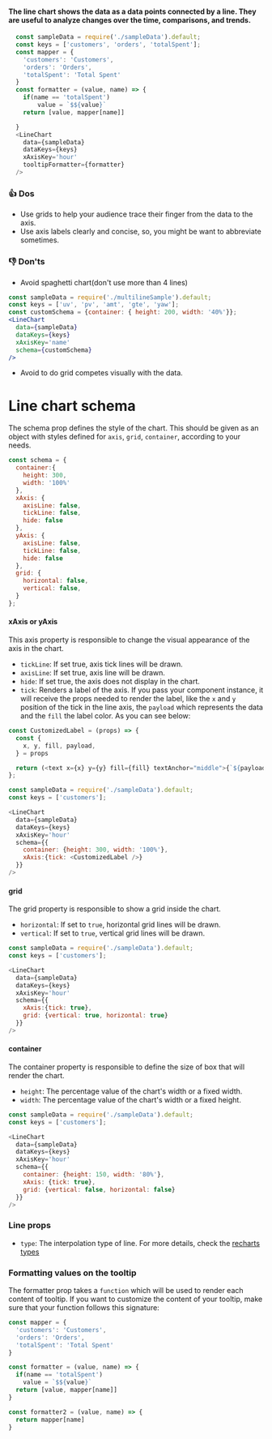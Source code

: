 #### The line chart shows the data as a data points connected by a line. They are useful to analyze changes over the time, comparisons, and trends.

```js
  const sampleData = require('./sampleData').default;
  const keys = ['customers', 'orders', 'totalSpent'];
  const mapper = {
    'customers': 'Customers',
    'orders': 'Orders',
    'totalSpent': 'Total Spent'
  }
  const formatter = (value, name) => {
    if(name == 'totalSpent')
        value = `$${value}`
    return [value, mapper[name]]

  }
  <LineChart
    data={sampleData}
    dataKeys={keys}
    xAxisKey='hour'
    tooltipFormatter={formatter}
  />
```

### 👍 Dos
- Use grids to help your audience trace their finger
from the data to the axis.
- Use axis labels clearly and concise, so, you might be want to abbreviate sometimes.


### 👎 Don'ts
-  Avoid spaghetti chart(don't use more than 4 lines)
```jsx noeditor
const sampleData = require('./multilineSample').default;
const keys = ['uv', 'pv', 'amt', 'gte', 'yaw'];
const customSchema = {container: { height: 200, width: '40%'}};
<LineChart
  data={sampleData}
  dataKeys={keys}
  xAxisKey='name'
  schema={customSchema}
/>
```
- Avoid to do grid competes visually with the data.


# Line chart schema
The schema prop defines the style of the chart. This should be given as an object with styles defined for `axis`, `grid`, `container`, according to your needs.  

```js noeditor static
const schema = {
  container:{
    height: 300,
    width: '100%'
  },
  xAxis: {
    axisLine: false,
    tickLine: false,
    hide: false
  },
  yAxis: {
    axisLine: false,
    tickLine: false,
    hide: false
  },
  grid: {
    horizontal: false,
    vertical: false,
  }
};

```


#### xAxis or yAxis
This axis property is responsible to change the visual appearance of the axis in the chart.

- `tickLine`: If set true, axis tick lines will be drawn.
- `axisLine`: If set true, axis line will be drawn.
- `hide`: If set true, the axis does not display in the chart.
- `tick`: Renders a label of the axis. If you pass your component instance, it will receive
the props needed to render the label, like the `x` and `y` position of the tick in the line axis, the `payload` which represents the data
and the `fill` the label color. As you can see below:

```js
const CustomizedLabel = (props) => {
  const {
    x, y, fill, payload,
  } = props

  return (<text x={x} y={y} fill={fill} textAnchor="middle">{`${payload.value.toUpperCase()}`}</text>)
};

const sampleData = require('./sampleData').default;
const keys = ['customers'];

<LineChart
  data={sampleData}
  dataKeys={keys}
  xAxisKey='hour'
  schema={{
    container: {height: 300, width: '100%'}, 
    xAxis:{tick: <CustomizedLabel />}
  }}
/>
```

#### grid
The grid property is responsible to show a grid inside the chart.

- `horizontal`: If set to `true`, horizontal grid lines will be drawn.
- `vertical`: If set to `true`, vertical grid lines will be drawn.

```js
const sampleData = require('./sampleData').default;
const keys = ['customers'];

<LineChart
  data={sampleData}
  dataKeys={keys}
  xAxisKey='hour'
  schema={{ 
    xAxis:{tick: true},
    grid: {vertical: true, horizontal: true}
  }}
/>
```


#### container
The container property is responsible to define the size of box that will render the chart.

- `height`: The percentage value of the chart's width or a fixed width.
- `width`: The percentage value of the chart's width or a fixed height.

```js
const sampleData = require('./sampleData').default;
const keys = ['customers'];

<LineChart
  data={sampleData}
  dataKeys={keys}
  xAxisKey='hour'
  schema={{
    container: {height: 150, width: '80%'}, 
    xAxis: {tick: true}, 
    grid: {vertical: false, horizontal: false}
  }}
/>
```


### Line props

- `type`: The interpolation type of line. For more details, check the [recharts types](http://recharts.org/en-US/api/Line#type)


### Formatting values on the tooltip

The formatter prop takes a `function` which will be used to render each content of tooltip. If you want to customize the content of your tooltip, make sure that your function follows this signature:

```js noeditor static
const mapper = {
  'customers': 'Customers',
  'orders': 'Orders',
  'totalSpent': 'Total Spent'
}

const formatter = (value, name) => {
  if(name == 'totalSpent')
    value = `$${value}`
  return [value, mapper[name]]
}

const formatter2 = (value, name) => {
  return mapper[name]
}
```

